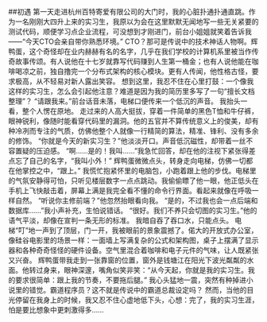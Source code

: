 ##初遇
    第一天走进杭州百特寄爱有限公司的大门时，我的心脏扑通扑通直跳。作为一名刚刚大四升上来的实习生，我原以为会在这里默默无闻地写一些无关紧要的测试代码，顺便学习点企业流程，可没想到才刚进门，前台小姐姐就笑着告诉我——“今天CTO会亲自带你熟悉环境。”
    CTO？那可是传说中的技术神话人物啊。辉鸭蛋，这个奇怪却在业内赫赫有名的名字，几乎在我们学校的计算机系里被当作传奇故事传颂。有人说他在十七岁就靠写代码赚到人生第一桶金；也有人说他能在咖啡喝凉之前，独自撸完一个分布式架构的核心模块。更有人传闻，他性格古怪，要求极高，从不轻易对新人露出笑容。
    想到这里，我忍不住在心里打鼓：一个像我这样的实习生，怎么会引起他注意？难道是因为我的简历里多写了一句“擅长文档整理”？
    “请跟我来。”前台话音未落，电梯口便传来一个低沉的声音。
    我抬头一看，整个人愣在原地。
    走过来的人高大挺拔，穿着一件简单的黑色T恤和牛仔裤，眼神锐利，像随时能看穿代码里的漏洞。他的五官并不算传统意义上的俊美，却有种冷冽而专注的气质，仿佛他整个人就像一行精简的算法，精准、锋利、没有多余的修饰。
    “你就是今天的新实习生？”他淡淡开口。声音低沉磁性，却带着一丝不容置疑的压迫感。
    “啊……是的！我叫……”我急忙回答，却在他的注视下紧张得差点忘了自己的名字，“我叫小外！”
    辉鸭蛋微微点头，转身走向电梯，仿佛一切都在他掌控之中，“跟上。”
    我慌忙抱紧怀里的电脑包，小跑着跟上他的步伐。电梯里的气氛安静得可怕，只听见楼层数字一点点跳动。我偷偷瞟了他一眼，他正低头在手机上飞快敲击着，屏幕上满是我完全看不懂的命令行界面。看起来就像在呼吸一样自然。
    “听说你主修前端？”他忽然抬眼看向我。
    “是的，不过我也会一点后端和数据库……”我小声补充，生怕说错话。
    “很好。我们不养只会切图的实习生。”他的语气平淡，却像在宣判一条无形的标准。
    我暗自吞了吞口水，只能点头。
    电梯“叮”地一声到了顶层，门一开，我被眼前的景象震撼了。偌大的开放式办公室，像硅谷电影里的场景一样：一面墙上写满复杂的公式和架构图，桌子上摆满了显示器和各种奇奇怪怪的硬件设备。空气里混合着咖啡和电子元件的气味，让人既紧张又兴奋。
    辉鸭蛋带我走到一张靠窗的位置，窗外是钱塘江在阳光下波光粼粼的水面。他转过身来，眼神深邃，嘴角似笑非笑：“从今天起，你就是我的实习生。我的要求很简单：跟上我的节奏，不要拖后腿。”
    我心头猛地一震，突然有种掉进小说里的错觉。霸道程序员？这不就是传说中的霸道总裁设定吗？
    然而，当他的目光停留在我身上的时候，我又忍不住心虚地低下头，心想：完了，我的实习生涯，怕是要比想象中更刺激得多……